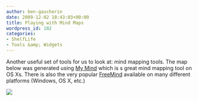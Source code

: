```yaml
---
author: ben-gaucherin
date: 2009-12-02 18:43:03+00:00
title: Playing with Mind Maps
wordpress_id: 102
categories:
- ShelfLife
- Tools &amp; Widgets
---
```


Another useful set of tools for us to look at: mind mapping tools.  The map below was generated using [My Mind](http://www.sebastian-krauss.de/software/#mymind) which is s great mind mapping tool on OS Xs.  There is also the very popular [FreeMind](http://freemind.sourceforge.net/wiki/index.php/Main_Page) available on many different platforms (Windows, OS X, etc.)

[![](https://lil-blog-media.s3.amazonaws.com/2009/12/Registry.jpg)](https://lil-blog-media.s3.amazonaws.com/2009/12/Registry.jpg)
